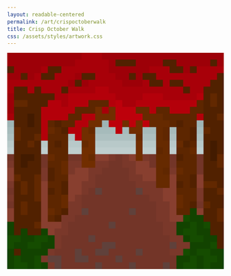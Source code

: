 ```yaml
---
layout: readable-centered
permalink: /art/crispoctoberwalk
title: Crisp October Walk
css: /assets/styles/artwork.css
---
```

![](/assets/images/art/crispoctoberwalk.png)
